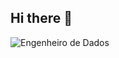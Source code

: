 ## Hi there 👋

<!--  
# Titulo1
## TItulo2
### Titulo3
#### Titulo4
##### Titulo5
######Titulo6


   -->

![Engenheiro de Dados](https://img.freepik.com/fotos-gratis/conceito-de-colagem-de-html-e-css-com-pessoa_23-2150061993.jpg?ga=GA1.1.197353176.1746753082&semt=ais_hybrid&w=740)
<!--
**GSC7/GSC7** is a ✨ _special_ ✨ repository because its `README.md` (this file) appears on your GitHub profile.

Here are some ideas to get you started:

- 🔭 I’m currently working on ...
- 🌱 I’m currently learning ...
- 👯 I’m looking to collaborate on ...
- 🤔 I’m looking for help with ...
- 💬 Ask me about ...
- 📫 How to reach me: ...
- 😄 Pronouns: ...
- ⚡ Fun fact: ...
-->
